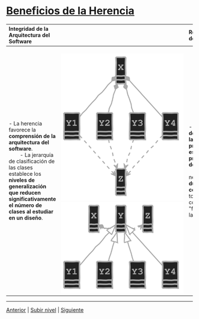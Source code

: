 # [Beneficios de la Herencia](README.md)


| **Integridad de la Arquitectura del Software** |     | **Reusabilidad del código** |
|:-----------------------------------------------|:-----:| :--------------------------- |
| - La herencia favorece la **comprensión de la arquitectura del software**.<br> &nbsp;&nbsp;&nbsp;&nbsp;&nbsp;&nbsp;&nbsp;&nbsp;- La jerarquía de clasificación de las clases establece los **niveles de generalización que reducen significativamente el número de clases al estudiar en un diseño**.|&nbsp;&nbsp;&nbsp;&nbsp;&nbsp;&nbsp;&nbsp;&nbsp;&nbsp;&nbsp;&nbsp;&nbsp;&nbsp;&nbsp;&nbsp;&nbsp;&nbsp;&nbsp;&nbsp;&nbsp;&nbsp;&nbsp;&nbsp;&nbsp;&nbsp;&nbsp;&nbsp;&nbsp;&nbsp;&nbsp;&nbsp;&nbsp;&nbsp;&nbsp;&nbsp;&nbsp;&nbsp;&nbsp;&nbsp;&nbsp;&nbsp;&nbsp;&nbsp;&nbsp;&nbsp;&nbsp;&nbsp;&nbsp;&nbsp;&nbsp;&nbsp;&nbsp;&nbsp;&nbsp;&nbsp;&nbsp;&nbsp;&nbsp;&nbsp;&nbsp;&nbsp;&nbsp;&nbsp;&nbsp;&nbsp;&nbsp;&nbsp;&nbsp;&nbsp;&nbsp;&nbsp;&nbsp;&nbsp;&nbsp;&nbsp;&nbsp;&nbsp;&nbsp;&nbsp;&nbsp;&nbsp;&nbsp;&nbsp;&nbsp;&nbsp;&nbsp;&nbsp;&nbsp; ![X](/images/X.svg) <br> ![X](/images/X2.svg) | - **Utilización del código de la clase padre previamente escrito, probado y documentado**.<br> &nbsp;&nbsp;&nbsp;&nbsp;&nbsp;&nbsp;&nbsp;&nbsp; - No es necesario **duplicar código** similar, todo el código común se "factoriza" en la clase padre. |


---

[Anterior](../u5inheritanceLimitations/README.md) | [Subir nivel](../README.md) | [Siguiente](../u7polymorphism/README.md)
